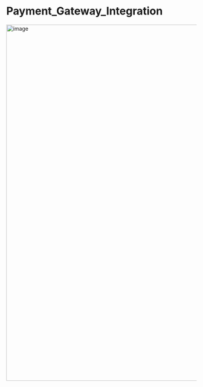 # Payment_Gateway_Integration

<img width="944" alt="image" src="https://github.com/user-attachments/assets/aed39105-4c41-4c61-9d3e-3216323428c6">
